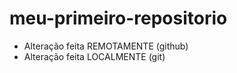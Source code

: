 # meu-primeiro-repositorio
- Alteração feita REMOTAMENTE (github)
- Alteração feita LOCALMENTE (git)
